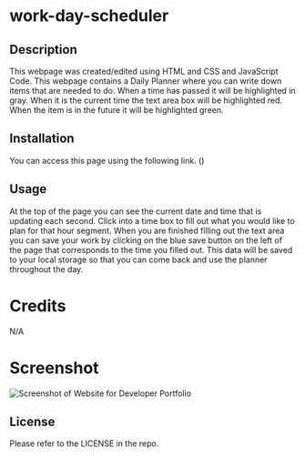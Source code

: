 # work-day-scheduler

## Description
This webpage was created/edited using HTML and CSS and JavaScript Code. 
This webpage contains a Daily Planner where you can write down items that are needed to do. 
When a time has passed it will be highlighted in gray. 
When it is the current time the text area box will be highlighted red. 
When the item is in the future it will be highlighted green. 

## Installation

You can access this page using the following link. ()

## Usage
At the top of the page you can see the current date and time that is updating each second. 
Click into a time box to fill out what you would like to plan for that hour segment.
When you are finished filling out the text area you can save your work by clicking on the blue save button on the left of the page that corresponds to the time you filled out. 
This data will be saved to your local storage so that you can come back and use the planner throughout the day. 

# Credits
N/A

# Screenshot
![Screenshot of Website for Developer Portfolio](<Screenshot 2023-06-26 151805.png>)

## License
Please refer to the LICENSE in the repo. 